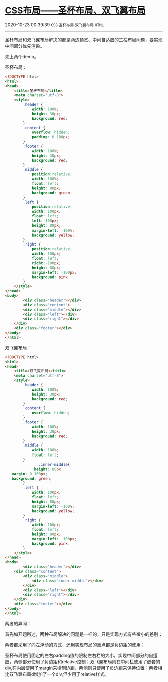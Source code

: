 # [CSS布局——圣杯布局、双飞翼布局](https://blog.csdn.net/woaidouya123/article/details/103378140)
2020-10-23 00:39:39 `CSS` `圣杯布局` `双飞翼布局` `HTML`

---
<p>圣杯布局和双飞翼布局解决的都是两边顶宽、中间自适应的三栏布局问题，要实现中间部分优先渲染。</p> 
<p>先上两个demo。</p> 
<p>圣杯布局：</p> 

```html
<!DOCTYPE html>
<html>
<head>
	<title>圣杯布局</title>
	<meta charset="utf-8">
	<style>
		.header {
			width: 100%;
			height: 30px;
			background: red;
		}
		.content {
			overflow: hidden;
			padding: 0 100px;
		}
		.footer {
			width: 100%;
			height: 30px;
			background: red;
		}
		.middle {
			position:relative;			
			width: 100%;
			float: left;
			height: 80px;
			background: green;
		}
		.left {
			position:relative;
			width: 100px;
			float: left;
			left:-100px;
			height: 80px;
			margin-left: -100%;
			background: yellow;
		}
		.right {
			position:relative;			
			width: 100px;
			float: left;
			right:-100px;
			height: 80px;
			margin-left: -100px;
			background: pink
		}
	</style>
</head>
<body>
        <div class="header"></div>
     	<div class="content">
		<div class="middle"></div>
		<div class="left"></div>
		<div class="right"></div>
	</div>
	<div class="footer"></div>
</body>
</html>
``` 
<p>双飞翼布局：</p> 

```html
<!DOCTYPE html>
<html>
<head>
	<title>双飞翼布局</title>
	<meta charset="utf-8">
	<style>
		.header {
			width: 100%;
			height: 30px;
			background: red;
		}
		.content {
			overflow: hidden;
		}
		.footer {
			width: 100%;
			height: 30px;
			background: red;
		}
		.middle {			
			width: 100%;
			float: left;
		}
               .inner-middle{
			 height: 80px; 
   margin: 0 100px; 
   background: green;			
		}
		.left {
			width: 100px;
			float: left;
			height: 80px;
			margin-left: -100%;
			background: yellow;
		}
		.right {			
			width: 100px;
			float: left;
			height: 80px;
			margin-left: -100px;
			background: pink
		}
	</style>
</head>
<body>
        <div class="header"></div>
	<div class="content">
		<div class="middle">
			<div class="inner-middle"></div>
		</div>
		<div class="left"></div>
		<div class="right"></div>
	</div>
	<div class="footer"></div>
</body>
</html>
``` 
<p>两者的异同：</p> 
<p>首先如开题所述，两种布局解决的问题是一样的，只是实现方式有些微小的差别；</p> 
<p>两者都采用了向左浮动的方式，还用实现布局的重点都是负边距的使用；</p> 
<p>圣杯布局使用固定的左右padding值的限制左右栏的大小，实现中间部分的自适应，两侧部分使用了负边距和relative控制；双飞翼布局则在中间栏使用了嵌套的div,在内层使用了margin来控制边距，两侧则只使用了负边距来保持位置；两者相比双飞翼布局d增加了一个div,但少用了relative样式。</p>
